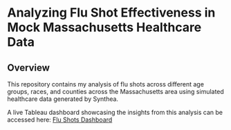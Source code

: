 # Analyzing Flu Shot Effectiveness in Mock Massachusetts Healthcare Data

## Overview

This repository contains my analysis of flu shots across different age groups, races, and counties across the Massachusetts area using simulated healthcare data generated by Synthea. 

A live Tableau dashboard showcasing the insights from this analysis can be accessed here: [Flu Shots Dashboard]([https://public.tableau.com/app/profile/john.nguyen3007/viz/WorldLayoffsDashboard_17291069840870/Dashboard1](https://public.tableau.com/app/profile/john.nguyen3007/viz/FluShotsDashboard_17050856427670/Dashboard1))
